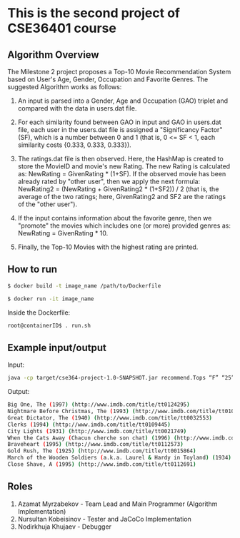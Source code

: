# This is the second project of CSE36401 course

## Algorithm Overview

The Milestone 2 project proposes a Top-10 Movie Recommendation System based on User's Age, Gender, Occupation and Favorite Genres.
The suggested Algorithm works as follows: 


1. An input is parsed into a Gender, Age and Occupation (GAO) triplet and compared with the data in users.dat file.

2. For each similarity found between GAO in input and GAO in users.dat file, each user in the users.dat file is assigned a "Significancy Factor" (SF), which is a number between 0 and 1 (that is, 0 <= SF < 1, each similarity costs {0.333, 0.333, 0.333}).

3. The ratings.dat file is then observed. Here, the HashMap is created to store the MovieID and movie's new Rating. The new Rating is calculated as: NewRating = GivenRating * (1+SF). If the observed movie has been already rated by "other user", then we apply the next formula: NewRating2 = (NewRating + GivenRating2 * (1+SF2)) / 2 (that is, the average of the two ratings; here, GivenRating2 and SF2 are the ratings of the "other user").

4. If the input contains information about the favorite genre, then we "promote" the movies which includes one (or more) provided genres as: NewRating = GivenRating * 10. 

5. Finally, the Top-10 Movies with the highest rating are printed.


## How to run

```sh
$ docker build -t image_name /path/to/Dockerfile
```
```sh
$ docker run -it image_name
```
Inside the Dockerfile:

```sh
root@containerID$ . run.sh
```


## Example input/output

Input: 

```sh
java -cp target/cse364-project-1.0-SNAPSHOT.jar recommend.Tops “F” “25” “Grad student” “Action|Comedy”
```

Output:

```sh
Big One, The (1997) (http://www.imdb.com/title/tt0124295)
Nightmare Before Christmas, The (1993) (http://www.imdb.com/title/tt0107688)
Great Dictator, The (1940) (http://www.imdb.com/title/tt0032553)
Clerks (1994) (http://www.imdb.com/title/tt0109445)
City Lights (1931) (http://www.imdb.com/title/tt0021749)
When the Cats Away (Chacun cherche son chat) (1996) (http://www.imdb.com/title/tt0115856)
Braveheart (1995) (http://www.imdb.com/title/tt0112573)
Gold Rush, The (1925) (http://www.imdb.com/title/tt0015864)
March of the Wooden Soldiers (a.k.a. Laurel & Hardy in Toyland) (1934) (http://www.imdb.com/title/tt0024852)
Close Shave, A (1995) (http://www.imdb.com/title/tt0112691)

```

## Roles

1. Azamat Myrzabekov - Team Lead and Main Programmer (Algorithm Implementation)
2. Nursultan Kobeisinov - Tester and JaCoCo Implementation
3. Nodirkhuja Khujaev - Debugger
